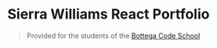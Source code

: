 # Sierra Williams React Portfolio

> Provided for the students of the [Bottega Code School](https://bottega.tech/)

